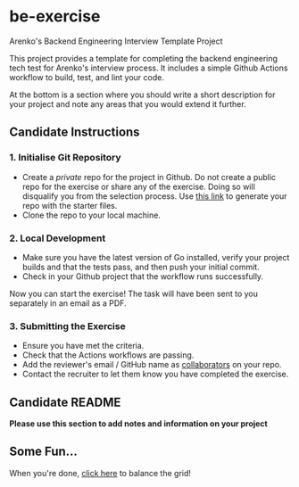 # be-exercise

Arenko's Backend Engineering Interview Template Project

This project provides a template for completing the backend engineering tech test for Arenko's interview process. It includes a simple Github Actions workflow to build, test, and lint your code.

At the bottom is a section where you should write a short description for your project and note any areas that you would extend it further.

## Candidate Instructions

### 1. Initialise Git Repository

- Create a _private_ repo for the project in Github. Do not create a public repo for the exercise or share any of the exercise. Doing so will disqualify you from the selection process. Use [this link](https://github.com/new?template_name=be-exercise&template_owner=arenko-group&name=arenko-be-exercise&visibility=private) to generate your repo with the starter files.
- Clone the repo to your local machine.

### 2. Local Development

- Make sure you have the latest version of Go installed, verify your project builds and that the tests pass, and then push your initial commit.
- Check in your Github project that the workflow runs successfully.

Now you can start the exercise! The task will have been sent to you separately in an email as a PDF.

### 3. Submitting the Exercise

- Ensure you have met the criteria.
- Check that the Actions workflows are passing.
- Add the reviewer's email / GitHub name as [collaborators](https://docs.github.com/en/account-and-profile/setting-up-and-managing-your-personal-account-on-github/managing-access-to-your-personal-repositories/inviting-collaborators-to-a-personal-repository) on your repo.
- Contact the recruiter to let them know you have completed the exercise.

## Candidate README

**Please use this section to add notes and information on your project**

## Some Fun...

When you're done, [click here](https://arenko-group.github.io/) to balance the grid!
